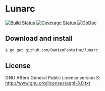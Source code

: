 # Lunarc

[![Build Status](https://travis-ci.org/DamienFontaine/lunarc.svg?branch=master)](https://travis-ci.org/DamienFontaine/lunarc)
[![Coverage Status](https://coveralls.io/repos/github/DamienFontaine/lunarc/badge.svg?branch=master)](https://coveralls.io/github/DamienFontaine/lunarc?branch=master)
[![GoDoc](https://godoc.org/github.com/DamienFontaine/lunarc?status.png)](https://godoc.org/github.com/DamienFontaine/lunarc)

## Download and install

``` sh
$ go get github.com/DamienFontaine/lunarc
```

## License
GNU Affero General Public License version 3: <http://www.gnu.org/licenses/agpl-3.0.txt>
